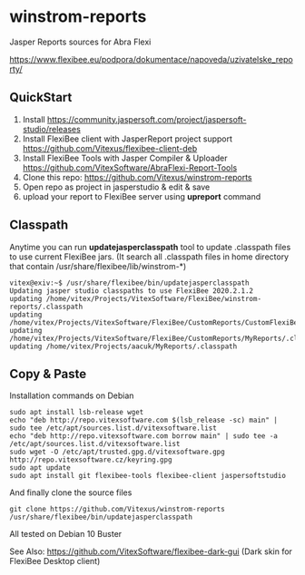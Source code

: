 # winstrom-reports

Jasper Reports sources for Abra Flexi 

https://www.flexibee.eu/podpora/dokumentace/napoveda/uzivatelske_reporty/

QuickStart
----------

1. Install https://community.jaspersoft.com/project/jaspersoft-studio/releases
1. Install FlexiBee client with JasperReport project support https://github.com/Vitexus/flexibee-client-deb
1. Install FlexiBee Tools with Jasper Compiler & Uploader https://github.com/VitexSoftware/AbraFlexi-Report-Tools
1. Clone this repo: https://github.com/Vitexus/winstrom-reports
1. Open repo as project in jasperstudio & edit & save
1. upload your report to FlexiBee server using  **upreport** command


Classpath
---------

Anytime you can run **updatejasperclasspath** tool to update .classpath files to use current FlexiBee jars.
(It search all .classpath files in home directory that contain /usr/share/flexibee/lib/winstrom-*)

```terminal
vitex@exiv:~$ /usr/share/flexibee/bin/updatejasperclasspath
Updating jasper studio classpaths to use FlexiBee 2020.2.1.2
updating /home/vitex/Projects/VitexSoftware/FlexiBee/winstrom-reports/.classpath
updating /home/vitex/Projects/VitexSoftware/FlexiBee/CustomReports/CustomFlexiBeeReports/.classpath
updating /home/vitex/Projects/VitexSoftware/FlexiBee/CustomReports/MyReports/.classpath
updating /home/vitex/Projects/aacuk/MyReports/.classpath
```


Copy & Paste
------------

Installation commands on Debian

```shell
sudo apt install lsb-release wget
echo "deb http://repo.vitexsoftware.com $(lsb_release -sc) main" | sudo tee /etc/apt/sources.list.d/vitexsoftware.list
echo "deb http://repo.vitexsoftware.com borrow main" | sudo tee -a /etc/apt/sources.list.d/vitexsoftware.list
sudo wget -O /etc/apt/trusted.gpg.d/vitexsoftware.gpg http://repo.vitexsoftware.cz/keyring.gpg
sudo apt update
sudo apt install git flexibee-tools flexibee-client jaspersoftstudio
```
And finally clone the source files
```
git clone https://github.com/Vitexus/winstrom-reports
/usr/share/flexibee/bin/updatejasperclasspath
```

All tested on Debian 10 Buster

See Also: https://github.com/VitexSoftware/flexibee-dark-gui (Dark skin for FlexiBee Desktop client)
